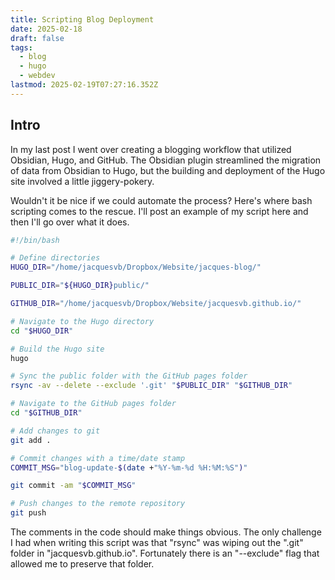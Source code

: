 ```yaml
---
title: Scripting Blog Deployment
date: 2025-02-18
draft: false
tags:
  - blog
  - hugo
  - webdev
lastmod: 2025-02-19T07:27:16.352Z
---
```

## Intro

In my last post I went over creating a blogging workflow that utilized Obsidian, Hugo, and GitHub. The Obsidian plugin streamlined the migration of data from Obsidian to Hugo, but the building and deployment of the Hugo site involved a little jiggery-pokery.

Wouldn't it be nice if we could automate the process? Here's where bash scripting comes to the rescue. I'll post an example of my script here and then I'll go over what it does.

```bash
#!/bin/bash

# Define directories
HUGO_DIR="/home/jacquesvb/Dropbox/Website/jacques-blog/"

PUBLIC_DIR="${HUGO_DIR}public/"

GITHUB_DIR="/home/jacquesvb/Dropbox/Website/jacquesvb.github.io/"

# Navigate to the Hugo directory
cd "$HUGO_DIR"

# Build the Hugo site
hugo

# Sync the public folder with the GitHub pages folder
rsync -av --delete --exclude '.git' "$PUBLIC_DIR" "$GITHUB_DIR"

# Navigate to the GitHub pages folder
cd "$GITHUB_DIR"

# Add changes to git
git add .

# Commit changes with a time/date stamp
COMMIT_MSG="blog-update-$(date +"%Y-%m-%d %H:%M:%S")"

git commit -am "$COMMIT_MSG"

# Push changes to the remote repository
git push
```

The comments in the code should make things obvious. The only challenge I had when writing this script was that "rsync" was wiping out the ".git" folder in "jacquesvb.github.io".  Fortunately there is an "--exclude" flag that allowed me to preserve that folder.
